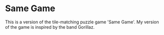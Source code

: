 # Same Game
This is a version of the tile-matching puzzle game 'Same Game'. My version of the game is inspired by the band Gorillaz. 
